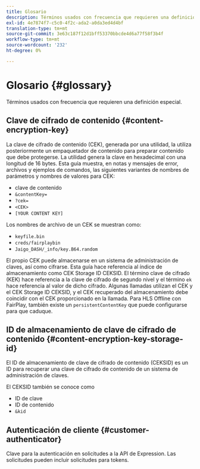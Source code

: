 ```yaml
---
title: Glosario
description: Términos usados con frecuencia que requieren una definición especial.
exl-id: 4e7874f7-c5c0-4f2c-ada2-a0da3ed4d4bf
translation-type: tm+mt
source-git-commit: 3e63c187f12d1bff53370bbcde4d6a77f58f3b4f
workflow-type: tm+mt
source-wordcount: '232'
ht-degree: 0%

---
```


# Glosario {#glossary}

Términos usados con frecuencia que requieren una definición especial.

## Clave de cifrado de contenido {#content-encryption-key}

La clave de cifrado de contenido (CEK), generada por una utilidad, la utiliza posteriormente un empaquetador de contenido para preparar contenido que debe protegerse.
La utilidad genera la clave en hexadecimal con una longitud de 16 bytes.
Esta guía muestra, en notas y mensajes de error, archivos y ejemplos de comandos, las siguientes variantes de nombres de parámetros y nombres de valores para CEK:

* clave de contenido
* `&contentKey=`
* `?cek=`
* `<CEK>`
* `[YOUR CONTENT KEY]`

Los nombres de archivo de un CEK se muestran como:

* `keyfile.bin`
* `creds/fairplaybin`
* `Jaigo_DASH/_info/key.B64.random`

El propio CEK puede almacenarse en un sistema de administración de claves, así como cifrarse. Esta guía hace referencia al índice de almacenamiento como CEK Storage ID CEKSID. El término clave de cifrado (KEK) hace referencia a la clave de cifrado de segundo nivel y el término `ek` hace referencia al valor de dicho cifrado.
Algunas llamadas utilizan el CEK y el CEK Storage ID CEKSID, y el CEK recuperado del almacenamiento debe coincidir con el CEK proporcionado en la llamada.
Para HLS Offline con FairPlay, también existe un `persistentContentKey` que puede configurarse para que caduque.

## ID de almacenamiento de clave de cifrado de contenido {#content-encryption-key-storage-id}

El ID de almacenamiento de clave de cifrado de contenido (CEKSID) es un ID para recuperar una clave de cifrado de contenido de un sistema de administración de claves.

El CEKSID también se conoce como
* ID de clave
* ID de contenido
* `&kid`

## Autenticación de cliente {#customer-authenticator}

Clave para la autenticación en solicitudes a la API de Expression. Las solicitudes pueden incluir solicitudes para tokens.
